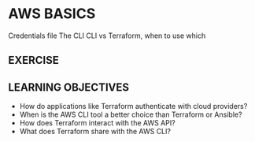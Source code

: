 # AWS BASICS

Credentials file
The CLI
CLI vs Terraform, when to use which

## EXERCISE

## LEARNING OBJECTIVES

- How do applications like Terraform authenticate with cloud providers?
- When is the AWS CLI tool a better choice than Terraform or Ansible?
- How does Terraform interact with the AWS API?
- What does Terraform share with the AWS CLI?
